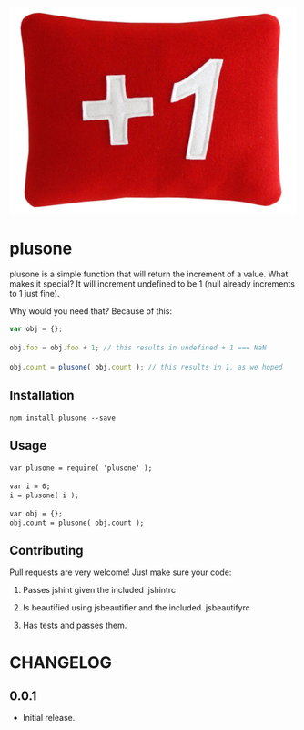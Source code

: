 ![plusone](/plusone.jpg?raw=true)

plusone
=========

plusone is a simple function that will return the increment of a value. What makes it special?
It will increment undefined to be 1 (null already increments to 1 just fine).

Why would you need that? Because of this:

```javascript
var obj = {};

obj.foo = obj.foo + 1; // this results in undefined + 1 === NaN

obj.count = plusone( obj.count ); // this results in 1, as we hoped

```

## Installation

```
npm install plusone --save
```

## Usage

```
var plusone = require( 'plusone' );

var i = 0;
i = plusone( i );

var obj = {};
obj.count = plusone( obj.count );
```

## Contributing

Pull requests are very welcome! Just make sure your code:

1) Passes jshint given the included .jshintrc

2) Is beautified using jsbeautifier and the included .jsbeautifyrc

3) Has tests and passes them.

# CHANGELOG

0.0.1
------
- Initial release.
